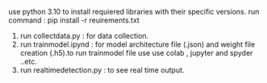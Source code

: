 use python 3.10 
to install requiered libraries with their specific versions.
run command : pip install -r reuirements.txt
1) run collectdata.py : for data collection.
2) run trainmodel.ipynd : for model architecture file (.json) and weight file creation (.h5).to run trainmodel file use use colab , jupyter and spyder ..etc.
3) run realtimedetection.py : to see real time output.

